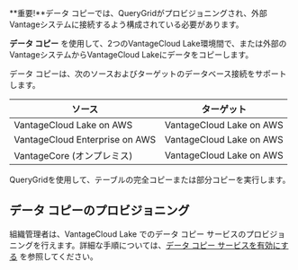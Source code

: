 **重要!**データ コピーでは、QueryGridがプロビジョニングされ、外部Vantageシステムに接続するよう構成されている必要があります。

**データ コピー** を使用して、2つのVantageCloud Lake環境間で、または外部のVantageシステムからVantageCloud Lakeにデータをコピーします。

データ コピーは、次のソースおよびターゲットのデータベース接続をサポートします。

|ソース|ターゲット|
|-------|-------|
|VantageCloud Lake on AWS|VantageCloud Lake on AWS|
|VantageCloud Enterprise on AWS|VantageCloud Lake on AWS|
|VantageCore (オンプレミス)|VantageCloud Lake on AWS|

QueryGridを使用して、テーブルの完全コピーまたは部分コピーを実行します。

## データ コピーのプロビジョニング


組織管理者は、VantageCloud Lake でのデータ コピー サービスのプロビジョニングを行えます。詳細な手順については、[データ コピー サービスを有効にする](https://docs.teradata.com/access/sources/dita/topic?dita:topicPath=zmv1694773546514.dita&utm_source=console&utm_medium=iph) を参照してください。


